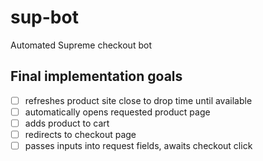 # sup-bot
Automated Supreme checkout bot

## Final implementation goals
- [ ] refreshes product site close to drop time until available
- [ ] automatically opens requested product page
- [ ] adds product to cart
- [ ] redirects to checkout page
- [ ] passes inputs into request fields, awaits checkout click
